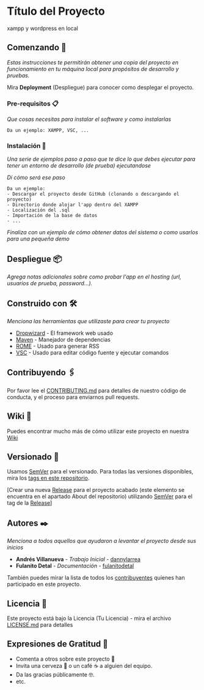 # Título del Proyecto

xampp y wordpress en local

## Comenzando 🚀

_Estas instrucciones te permitirán obtener una copia del proyecto en funcionamiento en tu máquina local para propósitos de desarrollo y pruebas._

Mira **Deployment** (Despliegue) para conocer como desplegar el proyecto.


### Pre-requisitos 📋

_Que cosas necesitas para instalar el software y como instalarlas_

```
Da un ejemplo: XAMPP, VSC, ...
```

### Instalación 🔧

_Una serie de ejemplos paso a paso que te dice lo que debes ejecutar para tener un entorno de desarrollo (de prueba) ejecutandose_

_Dí cómo será ese paso_

```
Da un ejemplo:
- Descargar el proyecto desde GitHub (clonando o descargando el proyecto)
- Directorio donde alojar l'app dentro del XAMPP
- Localización del .sql
- Importación de la base de datos
- ...
```

_Finaliza con un ejemplo de cómo obtener datos del sistema o como usarlos para una pequeña demo_


## Despliegue 📦

_Agrega notas adicionales sobre como probar l'app en el hosting (url, usuarios de prueba, password...)._

## Construido con 🛠️

_Menciona las herramientas que utilizaste para crear tu proyecto_

* [Dropwizard](http://www.dropwizard.io/1.0.2/docs/) - El framework web usado
* [Maven](https://maven.apache.org/) - Manejador de dependencias
* [ROME](https://rometools.github.io/rome/) - Usado para generar RSS
* [VSC](https://code.visualstudio.com/) - Usado para editar código fuente y ejecutar comandos

## Contribuyendo 🖇️

Por favor lee el [CONTRIBUTING.md](https://gist.github.com/villanuevand/xxxxxx) para detalles de nuestro código de conducta, y el proceso para enviarnos pull requests.

## Wiki 📖

Puedes encontrar mucho más de cómo utilizar este proyecto en nuestra [Wiki](https://github.com/tu/proyecto/wiki)

## Versionado 📌

Usamos [SemVer](http://semver.org/) para el versionado. Para todas las versiones disponibles, mira los [tags en este repositorio](https://github.com/tu/proyecto/tags).

[Crear una nueva [Release](https://docs.github.com/es/repositories/releasing-projects-on-github/about-releases) para el proyecto acabado (este elemento se encuentra en el apartado About del repositorio) utilizando [SemVer](http://semver.org/) para el tag de la [Release](https://docs.github.com/es/repositories/releasing-projects-on-github/about-releases)]

## Autores ✒️

_Menciona a todos aquellos que ayudaron a levantar el proyecto desde sus inicios_

* **Andrés Villanueva** - *Trabajo Inicial* - [dannylarrea](https://github.com/dannylarrea)
* **Fulanito Detal** - *Documentación* - [fulanitodetal](#fulanito-de-tal)

También puedes mirar la lista de todos los [contribuyentes](https://github.com/your/project/contributors) quíenes han participado en este proyecto. 

## Licencia 📄

Este proyecto está bajo la Licencia (Tu Licencia) - mira el archivo [LICENSE.md](LICENSE.md) para detalles

## Expresiones de Gratitud 🎁

* Comenta a otros sobre este proyecto 📢
* Invita una cerveza 🍺 o un café ☕ a alguien del equipo. 
* Da las gracias públicamente 🤓.
* etc.